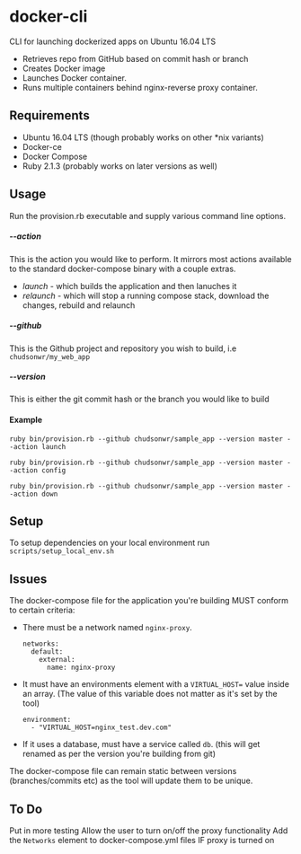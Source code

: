 # docker-cli
CLI for launching dockerized apps on Ubuntu 16.04 LTS

* Retrieves repo from GitHub based on commit hash or branch
* Creates Docker image
* Launches Docker container.
* Runs multiple containers behind nginx-reverse proxy container.

## Requirements
* Ubuntu 16.04 LTS (though probably works on other *nix variants)
* Docker-ce
* Docker Compose
* Ruby 2.1.3 (probably works on later versions as well)

## Usage
Run the provision.rb executable and supply various command line options.

##### --action
This is the action you would like to perform. It mirrors most actions available to the standard docker-compose binary with a couple extras. 
* _launch_ - which builds the application and then lanuches it
* _relaunch_ - which will stop a running compose stack, download the changes, rebuild and relaunch  

##### --github
This is the Github project and repository you wish to build, i.e `chudsonwr/my_web_app`  

##### --version
This is either the git commit hash or the branch you would like to build  
  
#### Example
`ruby bin/provision.rb --github chudsonwr/sample_app --version master --action launch`

`ruby bin/provision.rb --github chudsonwr/sample_app --version master --action config`

`ruby bin/provision.rb --github chudsonwr/sample_app --version master --action down`
  
    
## Setup
To setup dependencies on your local environment run `scripts/setup_local_env.sh`  

## Issues

The docker-compose file for the application you're building MUST conform to certain criteria:
* There must be a network named `nginx-proxy`. 
  ```
  networks:
    default:
      external:
        name: nginx-proxy
  ```
  
* It must have an environments element with a `VIRTUAL_HOST=` value inside an array. 
(The value of this variable does not matter as it's set by the tool)
  ```
  environment:
    - "VIRTUAL_HOST=nginx_test.dev.com"
  ```

* If it uses a database, must have a service called `db`.
(this will get renamed as per the version you're building from git)  

The docker-compose file can remain static between versions (branches/commits etc) as the tool will update them to be unique.  

## To Do

Put in more testing
Allow the user to turn on/off the proxy functionality
Add the `Networks` element to docker-compose.yml files IF proxy is turned on

